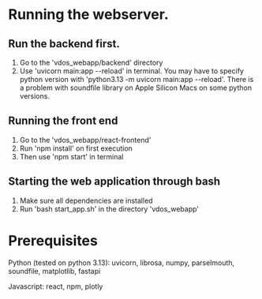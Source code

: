 # Running the webserver. 

## Run the backend first. 
  1) Go to the 'vdos_webapp/backend' directory
  2) Use 'uvicorn main:app --reload' in terminal. You may have to specify python version with 'python3.13 -m uvicorn main:app --reload'. There is a problem with soundfile library on Apple Silicon Macs on some python versions.

## Running the front end 
  1) Go to the 'vdos_webapp/react-frontend'
  2) Run 'npm install' on first execution
  3) Then use 'npm start' in terminal 

## Starting the web application through bash
  1) Make sure all dependencies are installed
  2) Run 'bash start_app.sh' in the directory 'vdos_webapp'


# Prerequisites

Python (tested on python 3.13):
uvicorn, librosa, numpy, parselmouth, soundfile, matplotlib, fastapi

Javascript: react, npm, plotly